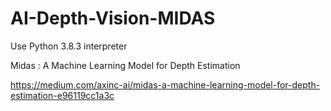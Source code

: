 # AI-Depth-Vision-MIDAS

Use Python 3.8.3 interpreter

Midas : A Machine Learning Model for Depth Estimation

https://medium.com/axinc-ai/midas-a-machine-learning-model-for-depth-estimation-e96119cc1a3c

